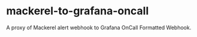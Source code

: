 # mackerel-to-grafana-oncall
A proxy of Mackerel alert webhook to Grafana OnCall Formatted Webhook.
